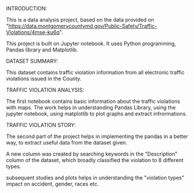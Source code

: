 INTRODUCTION:

This is a data analysis project, based on the data provided on "https://data.montgomerycountymd.gov/Public-Safety/Traffic-Violations/4mse-ku6q".

This project is built on Jupyter notebook.
It uses Python programming, Pandas library and Matplotlib.

DATASET SUMMARY:

This dataset contains traffic violation information from all electronic traffic violations issued in the County.

TRAFFIC VIOLATION ANALYSIS:

The first notebook contains basic information about the traffic violations with maps. The work helps in understanding Pandas Library, using the jupyter notebook, using matplotlib to plot graphs and extract infrormations.

TRAFFIC VIOLATION STORY:

The second part of the project helps in implementing the pandas in a better way, to extract useful data from the dataset given.

A new column was created by searching keywords in the "Description" column of the dataset, which broadly classified the violation to 8 different types.

subsequent studies and plots helps in understanding the "violation types" impact on accident, gender, races etc.




